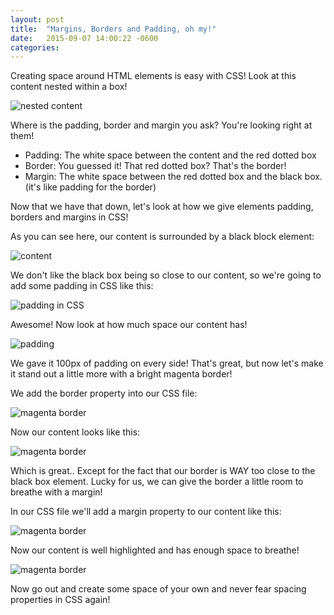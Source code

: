 ```yaml
---
layout: post
title:  "Margins, Borders and Padding, oh my!"
date:   2015-09-07 14:00:22 -0600
categories: 
---
```



Creating space around HTML elements is easy with CSS! Look at this content nested within a box!

![nested content](../../../resources/nested-box.png)

Where is the padding, border and margin you ask? You're looking right at them!

*   Padding: The white space between the content and the red dotted box
*   Border: You guessed it! That red dotted box? That's the border!
*   Margin: The white space between the red dotted box and the black box. (it's like padding for the border)

Now that we have that down, let's look at how we give elements padding, borders and margins in CSS!

As you can see here, our content is surrounded by a black block element:

![content](../../../resources/content-box.png)

We don't like the black box being so close to our content, so we're going to add some padding in CSS like this:

![padding in CSS](../../../resources/content-padding-css.png)

Awesome! Now look at how much space our content has!

![padding](../../../resources/content-padding-pic.png)

We gave it 100px of padding on every side! That's great, but now let's make it stand out a little more with a bright magenta border!

We add the border property into our CSS file:

![magenta border](../../../resources/magenta-border.png)

Now our content looks like this:

![magenta border](../../../resources/magenta-ss.png)

Which is great.. Except for the fact that our border is WAY too close to the black box element. Lucky for us, we can give the border a little room to breathe with a margin!

In our CSS file we'll add a margin property to our content like this:

![magenta border](../../../resources/margin-css.png)

Now our content is well highlighted and has enough space to breathe!

![magenta border](../../../resources/margin-ss.png)

Now go out and create some space of your own and never fear spacing properties in CSS again!